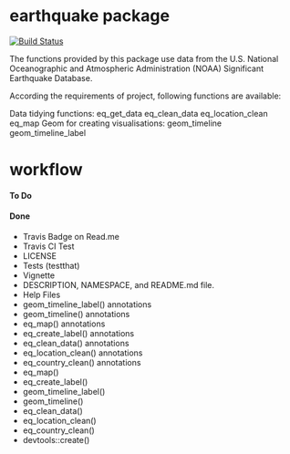 # earthquake package

[![Build Status](https://travis-ci.org/jkorevaar/earthquake.svg?branch=main)](https://travis-ci.org/jkorevaar/earthquake)

The functions provided by this package use data from the U.S. National Oceanographic and Atmospheric Administration (NOAA) Significant Earthquake Database.

According the requirements of project, following functions are available:

Data tidying functions:
eq_get_data
eq_clean_data
eq_location_clean
eq_map
Geom for creating visualisations:
geom_timeline
geom_timeline_label


# workflow

#### To Do

#### Done
* Travis Badge on Read.me
* Travis CI Test 
* LICENSE
* Tests (testthat)
* Vignette
* DESCRIPTION, NAMESPACE, and README.md file.
* Help Files 
* geom_timeline_label() annotations
* geom_timeline() annotations
* eq_map() annotations
* eq_create_label() annotations
* eq_clean_data() annotations
* eq_location_clean() annotations
* eq_country_clean() annotations
* eq_map()
* eq_create_label() 
* geom_timeline_label() 
* geom_timeline() 
* eq_clean_data()
* eq_location_clean()
* eq_country_clean()
* devtools::create()

